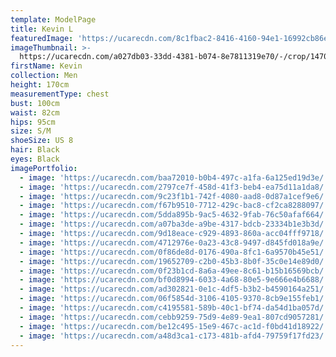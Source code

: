 ```yaml
---
template: ModelPage
title: Kevin L
featuredImage: 'https://ucarecdn.com/8c1fbac2-8416-4160-94e1-16992cb86ed7/'
imageThumbnail: >-
  https://ucarecdn.com/a027db03-33dd-4381-b074-8e7811319e70/-/crop/1470x2336/0,0/-/preview/
firstName: Kevin
collection: Men
height: 170cm
measurementType: chest
bust: 100cm
waist: 82cm
hips: 95cm
size: S/M
shoeSize: US 8
hair: Black
eyes: Black
imagePortfolio:
  - image: 'https://ucarecdn.com/baa72010-b0b4-497c-a1fa-6a125ed19d3e/'
  - image: 'https://ucarecdn.com/2797ce7f-458d-41f3-beb4-ea75d11a1da8/'
  - image: 'https://ucarecdn.com/9c23f1b1-742f-4080-aad8-0d87a1cef9e6/'
  - image: 'https://ucarecdn.com/f67b9510-7712-429c-bac8-cf2ca8288097/'
  - image: 'https://ucarecdn.com/5dda895b-9ac5-4632-9fab-76c50afaf664/'
  - image: 'https://ucarecdn.com/a07ba3de-a9be-4317-bdcb-23334b1e3b3d/'
  - image: 'https://ucarecdn.com/9d18eace-c929-4893-860a-acc04fff9718/'
  - image: 'https://ucarecdn.com/4712976e-0a23-43c8-9497-d845fd018a9e/'
  - image: 'https://ucarecdn.com/0f86de8d-0176-490a-8fc1-6a9570b45e51/'
  - image: 'https://ucarecdn.com/19652709-c2b0-45b3-8b0f-35c0e14e89d0/'
  - image: 'https://ucarecdn.com/0f23b1cd-8a6a-49ee-8c61-b15b16569bcb/'
  - image: 'https://ucarecdn.com/bf0d8994-6033-4a68-80e5-9e666e4b6688/'
  - image: 'https://ucarecdn.com/ad302821-0e1c-4df5-b3b2-b4590164a251/'
  - image: 'https://ucarecdn.com/06f5854d-3106-4105-9370-8cb9e155feb1/'
  - image: 'https://ucarecdn.com/c4195581-589b-40c1-bf74-da54d1ba057d/'
  - image: 'https://ucarecdn.com/cebb9259-75d9-4e89-9ea1-807cd9057281/'
  - image: 'https://ucarecdn.com/be12c495-15e9-467c-ac1d-f0bd41d18922/'
  - image: 'https://ucarecdn.com/a48d3ca1-c173-481b-afd4-79759f17fd23/'
---
```



